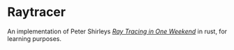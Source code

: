 # Raytracer

An implementation of Peter Shirleys [_Ray Tracing in One Weekend_](https://raytracing.github.io/books/RayTracingInOneWeekend.html) in rust, for learning purposes.
